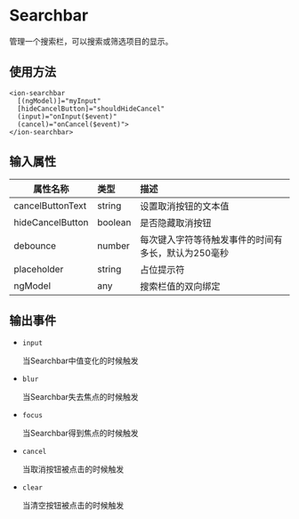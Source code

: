 # Searchbar

管理一个搜索栏，可以搜索或筛选项目的显示。

## 使用方法

```
<ion-searchbar
  [(ngModel)]="myInput"
  [hideCancelButton]="shouldHideCancel"
  (input)="onInput($event)"
  (cancel)="onCancel($event)">
</ion-searchbar>

```

## 输入属性


| 属性名称          | 类型           |描述                 |
| -------------    |:------------- |:-------------      |
|cancelButtonText|string|设置取消按钮的文本值|
| hideCancelButton|boolean|是否隐藏取消按钮|
|debounce|number|每次键入字符等待触发事件的时间有多长，默认为250毫秒|
| placeholder|string|占位提示符|
|ngModel|any|搜索栏值的双向绑定|

## 输出事件

- `input`

	当Searchbar中值变化的时候触发

- `blur`

	当Searchbar失去焦点的时候触发

- `focus`

	当Searchbar得到焦点的时候触发

- `cancel`

	当取消按钮被点击的时候触发

- `clear`

	当清空按钮被点击的时候触发

